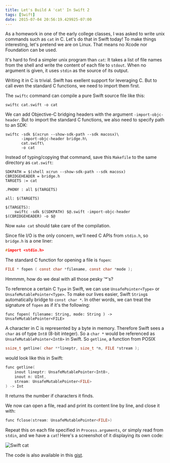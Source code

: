 ```yaml
---
title: Let's Build A 'cat' In Swift 2
tags: [Swift]
date: 2015-07-04 20:56:19.429925-07:00
---
```


As a homework in one of the early college classes, I was asked to write unix
commands such as `cat` in C. Let's do that in Swift today! To make things
interesting, let's pretend we are on Linux. That means no Xcode nor Foundation
can be used.

It's hard to find a simpler unix program than `cat`: It takes a list of file
names from the shell and write the content of each file to `stdout`. When no
argument is given, it uses `stdin` as the source of its output.

Writing it in C is trivial. Swift has exellent support for leveraging C. But
to call even the standard C functions, we need to import them first.

The `swiftc` command can compile a pure Swift source file like this:

    swiftc cat.swift -o cat

We can add Objective-C bridging headers with the argument
`-import-objc-header`.  But to import the standard C functions, we also need
to specify path to an SDK:

    swiftc -sdk $(xcrun --show-sdk-path --sdk macosx)\
           -import-objc-header bridge.h\
           cat.swift\
           -o cat

Instead of typing/copying that command, save this `Makefile` to the same
directory as `cat.swift`:

    SDKPATH = $(shell xcrun --show-sdk-path --sdk macosx)
    CBRIDGEHEADER = bridge.h
    TARGETS := cat

    .PHONY : all $(TARGETS)

    all: $(TARGETS)

    $(TARGETS):
        swiftc -sdk $(SDKPATH) $@.swift -import-objc-header $(CBRIDGEHEADER) -o $@

Now `make cat` should take care of the compilation.

Since file I/O is the only concern, we'll need C APIs from `stdio.h`, so
`bridge.h` is a one liner:

```c
#import <stdio.h>
```

The standard C function for opening a file is `fopen`:

```c
FILE * fopen ( const char *filename, const char *mode );
```

Hmmmm, how do we deal with all those pesky '*'s?

To reference a certain C `Type` in Swift, we can use `UnsafePointer<Type>` or
`UnsafeMutablePointer<Type>`. To make our lives easier, Swift `String`s
automatically bridge to `const char *`. In other words, we can treat the
signature of `fopen` as if it's the following:

    func fopen( filename: String, mode: String ) -> UnsafeMutablePointer<FILE>

A character in C is represented by a byte in memory. Therefore Swift sees
a `char` as of type `Int8` (8-bit integer).  So a `char *` would be referenced
as `UnsafeMutablePointer<Int8>` in Swift. So `getline`, a function from POSIX

```c
ssize_t getline( char **lineptr, size_t *n, FILE *stream );
```

would look like this in Swift:

```c
func getline(
    inout lineptr: UnsafeMutablePointer<Int8>,
    inout n: UInt,
    stream: UnsafeMutablePointer<FILE>
) -> Int
```

It returns the number if characters it finds.

We now can open a file, read and print its content line by line, and close it
with:

```c
func fclose(stream: UnsafeMutablePointer<FILE>)
```

Repeat this on each file specified in `Process.arguments`, or simply read from
`stdin`, and we have a `cat`! Here's a screenshot of it displaying its own
code:

![Swift cat]({{site.url}}/assets/2015/07/swift-cat.png)

The code is also available in this [gist][].

[gist]: https://gist.github.com/dduan/f6d359019db8b0b55962
